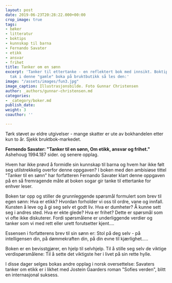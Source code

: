 ```yaml
---
layout: post
date: 2019-06-23T20:28:22.000+00:00
crop_image: true
tags:
- bøker
- litteratur
- boktips
- kunnskap til barna
- Fernando Savater
- etikk
- ansvar
- frihet
title: Tanker om en sønn
excerpt: 'Tanker til ettertanke - en reflektert bok med innsikt. Boktips - får du
  tak i denne "gamle" boka på bruktbutikk så les den:'
image: "/assets/images/fun3.jpg"
image_caption: Illustrasjonsbilde. Foto Gunnar Christensen
author: _authors/gunnar-christensen.md
categories:
- _category/boker.md
publish_date: 
weight: 3
coauthor: ''

---
```

Tørk støvet av eldre utgivelser - mange skatter er ute av bokhandelen etter kun to år. Sjekk bruktbok-markedet.

**Fernendo Savater: "Tanker til en sønn, Om etikk, ansvar og frihet."** Ashehoug 1994.187 sider. og senere opplag.

Hvem har ikke prøvd å formidle sin kunnskap til barna og hvem har ikke følt seg utilstrekkelig overfor denne oppgaven? I boken med den ambisiøse tittel "Tanker til en sønn" har forfatteren Fernando Savater klart denne oppgaven på en så fremragende måte at boken sogar gir tanke til ettertanke for enhver leser.

Boken tar opp og stiller de grunnleggende spørsmål formulert som brev til egen sønn: Hva er etikk? Hvordan forholder vi oss til ordre, vane og innfall. Kunsten å leve og å gi seg selv et godt liv. Hva er dumheter? Å kunne sett seg i andres sted. Hva er ekte glede? Hva er frihet? Dette er spørsmål som vi ofte ikke diskuterer. Fordi spørsmålene er underliggende verdier og tanker som vi med rett eller urett forutsetter kjent....

Essensen i forfatterens brev til sin sønn er: Stol på deg selv - på intelligensen din, på dømmekraften din, på din evne til kjærlighet.....

Boken er en bevisstgjører, en hjelp til selvhjelp. Til å stille seg selv de viktige verdispørsmålene: Til å sette det viktigste her i livet på sin rette hylle.

I disse dager selges bokas andre opplag i norsk oversettelse: Savaters tanker om etikk er i likhet med Jostein Gaarders roman "Sofies verden", blitt en internasjonal suksess.